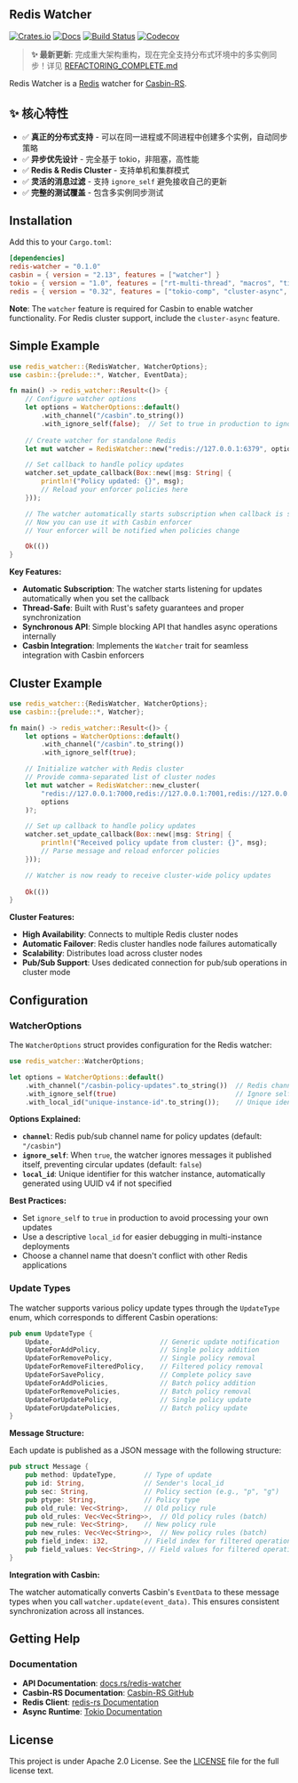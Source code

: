 Redis Watcher
---

[![Crates.io](https://img.shields.io/crates/v/redis-watcher.svg)](https://crates.io/crates/redis-watcher)
[![Docs](https://docs.rs/redis-watcher/badge.svg)](https://docs.rs/redis-watcher)
[![Build Status](https://github.com/casbin-rs/redis-watcher/actions/workflows/ci.yml/badge.svg)](https://github.com/casbin-rs/redis-watcher/actions/workflows/ci.yml)
[![Codecov](https://codecov.io/gh/casbin-rs/redis-watcher/branch/master/graph/badge.svg)](https://codecov.io/gh/casbin-rs/redis-watcher)

> **✨ 最新更新**: 完成重大架构重构，现在完全支持分布式环境中的多实例同步！详见 [REFACTORING_COMPLETE.md](./REFACTORING_COMPLETE.md)

Redis Watcher is a [Redis](http://redis.io) watcher for [Casbin-RS](https://github.com/casbin/casbin-rs).

## ✨ 核心特性

- ✅ **真正的分布式支持** - 可以在同一进程或不同进程中创建多个实例，自动同步策略
- ✅ **异步优先设计** - 完全基于 tokio，非阻塞，高性能
- ✅ **Redis & Redis Cluster** - 支持单机和集群模式
- ✅ **灵活的消息过滤** - 支持 `ignore_self` 避免接收自己的更新
- ✅ **完整的测试覆盖** - 包含多实例同步测试

## Installation

Add this to your `Cargo.toml`:

```toml
[dependencies]
redis-watcher = "0.1.0"
casbin = { version = "2.13", features = ["watcher"] }
tokio = { version = "1.0", features = ["rt-multi-thread", "macros", "time"] }
redis = { version = "0.32", features = ["tokio-comp", "cluster-async", "aio"] }
```

**Note**: The `watcher` feature is required for Casbin to enable watcher functionality. For Redis cluster support, include the `cluster-async` feature.

## Simple Example

```rust
use redis_watcher::{RedisWatcher, WatcherOptions};
use casbin::{prelude::*, Watcher, EventData};

fn main() -> redis_watcher::Result<()> {
    // Configure watcher options
    let options = WatcherOptions::default()
        .with_channel("/casbin".to_string())
        .with_ignore_self(false);  // Set to true in production to ignore self-updates
    
    // Create watcher for standalone Redis
    let mut watcher = RedisWatcher::new("redis://127.0.0.1:6379", options)?;

    // Set callback to handle policy updates
    watcher.set_update_callback(Box::new(|msg: String| {
        println!("Policy updated: {}", msg);
        // Reload your enforcer policies here
    }));

    // The watcher automatically starts subscription when callback is set
    // Now you can use it with Casbin enforcer
    // Your enforcer will be notified when policies change

    Ok(())
}
```

**Key Features:**
- **Automatic Subscription**: The watcher starts listening for updates automatically when you set the callback
- **Thread-Safe**: Built with Rust's safety guarantees and proper synchronization
- **Synchronous API**: Simple blocking API that handles async operations internally
- **Casbin Integration**: Implements the `Watcher` trait for seamless integration with Casbin enforcers

## Cluster Example

```rust
use redis_watcher::{RedisWatcher, WatcherOptions};
use casbin::{prelude::*, Watcher};

fn main() -> redis_watcher::Result<()> {
    let options = WatcherOptions::default()
        .with_channel("/casbin".to_string())
        .with_ignore_self(true);

    // Initialize watcher with Redis cluster
    // Provide comma-separated list of cluster nodes
    let mut watcher = RedisWatcher::new_cluster(
        "redis://127.0.0.1:7000,redis://127.0.0.1:7001,redis://127.0.0.1:7002",
        options
    )?;

    // Set up callback to handle policy updates
    watcher.set_update_callback(Box::new(|msg: String| {
        println!("Received policy update from cluster: {}", msg);
        // Parse message and reload enforcer policies
    }));

    // Watcher is now ready to receive cluster-wide policy updates
    
    Ok(())
}
```

**Cluster Features:**
- **High Availability**: Connects to multiple Redis cluster nodes
- **Automatic Failover**: Redis cluster handles node failures automatically
- **Scalability**: Distributes load across cluster nodes
- **Pub/Sub Support**: Uses dedicated connection for pub/sub operations in cluster mode

## Configuration

### WatcherOptions

The `WatcherOptions` struct provides configuration for the Redis watcher:

```rust
use redis_watcher::WatcherOptions;

let options = WatcherOptions::default()
    .with_channel("/casbin-policy-updates".to_string())  // Redis channel name
    .with_ignore_self(true)                              // Ignore self-generated updates
    .with_local_id("unique-instance-id".to_string());    // Unique identifier for this instance
```

**Options Explained:**

- **`channel`**: Redis pub/sub channel name for policy updates (default: `"/casbin"`)
- **`ignore_self`**: When `true`, the watcher ignores messages it published itself, preventing circular updates (default: `false`)
- **`local_id`**: Unique identifier for this watcher instance, automatically generated using UUID v4 if not specified

**Best Practices:**
- Set `ignore_self` to `true` in production to avoid processing your own updates
- Use a descriptive `local_id` for easier debugging in multi-instance deployments
- Choose a channel name that doesn't conflict with other Redis applications

### Update Types

The watcher supports various policy update types through the `UpdateType` enum, which corresponds to different Casbin operations:

```rust
pub enum UpdateType {
    Update,                           // Generic update notification
    UpdateForAddPolicy,               // Single policy addition
    UpdateForRemovePolicy,            // Single policy removal
    UpdateForRemoveFilteredPolicy,    // Filtered policy removal
    UpdateForSavePolicy,              // Complete policy save
    UpdateForAddPolicies,             // Batch policy addition
    UpdateForRemovePolicies,          // Batch policy removal
    UpdateForUpdatePolicy,            // Single policy update
    UpdateForUpdatePolicies,          // Batch policy update
}
```

**Message Structure:**

Each update is published as a JSON message with the following structure:

```rust
pub struct Message {
    pub method: UpdateType,       // Type of update
    pub id: String,               // Sender's local_id
    pub sec: String,              // Policy section (e.g., "p", "g")
    pub ptype: String,            // Policy type
    pub old_rule: Vec<String>,    // Old policy rule
    pub old_rules: Vec<Vec<String>>,  // Old policy rules (batch)
    pub new_rule: Vec<String>,    // New policy rule
    pub new_rules: Vec<Vec<String>>,  // New policy rules (batch)
    pub field_index: i32,         // Field index for filtered operations
    pub field_values: Vec<String>, // Field values for filtered operations
}
```

**Integration with Casbin:**

The watcher automatically converts Casbin's `EventData` to these message types when you call `watcher.update(event_data)`. This ensures consistent synchronization across all instances.

## Getting Help

### Documentation

- **API Documentation**: [docs.rs/redis-watcher](https://docs.rs/redis-watcher)
- **Casbin-RS Documentation**: [Casbin-RS GitHub](https://github.com/casbin/casbin-rs)
- **Redis Client**: [redis-rs Documentation](https://github.com/redis-rs/redis-rs)
- **Async Runtime**: [Tokio Documentation](https://tokio.rs)

## License

This project is under Apache 2.0 License. See the [LICENSE](LICENSE) file for the full license text.